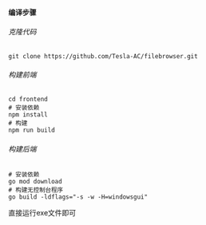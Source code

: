 #### 编译步骤



###### 克隆代码

```shell
git clone https://github.com/Tesla-AC/filebrowser.git
```

###### 构建前端

```shell
cd frontend
# 安装依赖
npm install
# 构建
npm run build
```

###### 构建后端

```shell
# 安装依赖
go mod download
# 构建无控制台程序
go build -ldflags="-s -w -H=windowsgui"
```



直接运行exe文件即可
